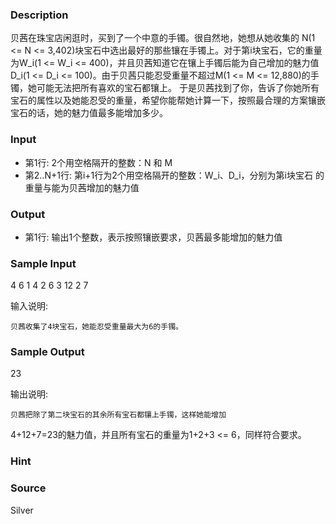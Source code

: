 
### Description
贝茜在珠宝店闲逛时，买到了一个中意的手镯。很自然地，她想从她收集的 N(1 <= N <= 3,402)块宝石中选出最好的那些镶在手镯上。对于第i块宝石，它的重量为W_i(1 <= W_i <= 400)，并且贝茜知道它在镶上手镯后能为自己增加的魅力值D_i(1 <= D_i <= 100)。由于贝茜只能忍受重量不超过M(1 <= M <= 12,880)的手镯，她可能无法把所有喜欢的宝石都镶上。 于是贝茜找到了你，告诉了你她所有宝石的属性以及她能忍受的重量，希望你能帮她计算一下，按照最合理的方案镶嵌宝石的话，她的魅力值最多能增加多少。 
### Input
* 第1行: 2个用空格隔开的整数：N 和 M 
* 第2..N+1行: 第i+1行为2个用空格隔开的整数：W_i、D_i，分别为第i块宝石 的重量与能为贝茜增加的魅力值 
### Output
* 第1行: 输出1个整数，表示按照镶嵌要求，贝茜最多能增加的魅力值 
### Sample Input
4 6
1 4
2 6
3 12
2 7

输入说明:

    贝茜收集了4块宝石，她能忍受重量最大为6的手镯。



### Sample Output
23

输出说明:

    贝茜把除了第二块宝石的其余所有宝石都镶上手镯，这样她能增加
4+12+7=23的魅力值，并且所有宝石的重量为1+2+3 <= 6，同样符合要求。

### Hint

### Source
Silver
